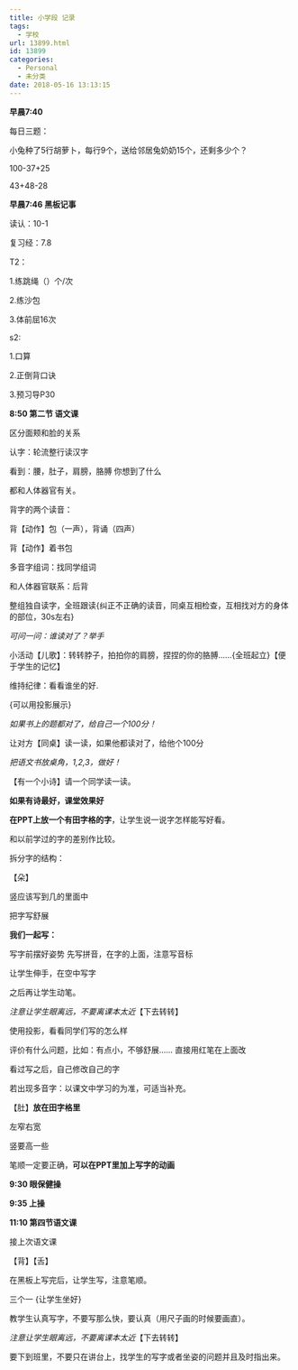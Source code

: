 ```yaml
---
title: 小学段 记录
tags:
  - 学校
url: 13899.html
id: 13899
categories:
  - Personal
  - 未分类
date: 2018-05-16 13:13:15
---
```


**早晨7:40**

每日三题：

小兔种了5行胡萝卜，每行9个，送给邻居兔奶奶15个，还剩多少个？

100-37+25

43+48-28

**早晨7:46 黑板记事**

读认：10-1

复习经：7.8

T2：

1.练跳绳（）个/次

2.练沙包

3.体前屈16次

s2:

1.口算

2.正倒背口诀

3.预习导P30

**8:50 第二节 语文课**

区分面颊和脸的关系

认字：轮流整行读汉字

看到：腰，肚子，肩膀，胳膊 你想到了什么

都和人体器官有关。

背字的两个读音：

背【动作】包（一声），背诵（四声）

背【动作】着书包

多音字组词：找同学组词

和人体器官联系：后背

整组独自读字，全班跟读{纠正不正确的读音，同桌互相检查，互相找对方的身体的部位，30s左右}

_可问一问：谁读对了？举手_

小活动【儿歌】：转转脖子，拍拍你的肩膀，捏捏的你的胳膊……{全班起立}【便于学生的记忆】

维持纪律：看看谁坐的好.

{可以用投影展示}

_如果书上的题都对了，给自己一个100分！_

让对方【同桌】读一读，如果他都读对了，给他个100分

_把语文书放桌角，1,2,3，做好！_

【有一个小诗】请一个同学读一读。

**如果有诗最好，课堂效果好**

**在PPT上放一个有田字格的字**，让学生说一说字怎样能写好看。

和以前学过的字的差别作比较。

拆分字的结构：

【朵】

竖应该写到几的里面中

把字写舒展

**我们一起写：**

写字前摆好姿势 先写拼音，在字的上面，注意写音标

让学生伸手，在空中写字

之后再让学生动笔。

_注意让学生眼离远，不要离课本太近_【下去转转】

使用投影，看看同学们写的怎么样

评价有什么问题，比如：有点小，不够舒展…… 直接用红笔在上面改

看过写之后，自己修改自己的字

若出现多音字：以课文中学习的为准，可适当补充。

【肚】**放在田字格里**

左窄右宽

竖要高一些

笔顺一定要正确，**可以在PPT里加上写字的动画**

**9:30 眼保健操**

**9:35 上操**

**11:10 第四节语文课**

接上次语文课

【背】【舌】

在黑板上写完后，让学生写，注意笔顺。

三个一 {让学生坐好}

教学生认真写字，不要写那么快，要认真（用尺子画的时候要画直）。

_注意让学生眼离远，不要离课本太近_【下去转转】

要下到班里，不要只在讲台上，找学生的写字或者坐姿的问题并且及时指出来。